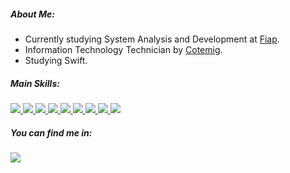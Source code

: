 ##### <div align=""> About Me: </div>
- <div align="">Currently studying System Analysis and Development at <a href="https://www.fiap.com.br">Fiap</a>.</div>
- <div align="">Information Technology Technician by <a href="https://www.cotemig.com.br/">Cotemig</a>.</div>
- <div align="">Studying Swift.</div>

##### <div align=""> Main Skills: </div>

<div align="">
  <a href="https://nodejs.org/en/" target="blank">
    <img src="https://img.shields.io/badge/-Node.Js-339933?&logo=Node.Js&logoColor=white&logoWidth=20"/>
  </a>
  <a href="https://pt-br.reactjs.org/" target="blank">
    <img src="https://img.shields.io/badge/-React-0088CC?&logo=React&logoColor=white&logoWidth=20"/>
  </a>
  <a href="https://flutter.dev/" target="blank">
    <img src="https://img.shields.io/badge/-Flutter-02569B?&logo=Flutter&logoColor=white&logoWidth=20"/>
  </a>
  <a href="https://golang.org" target="blank">
    <img src="https://img.shields.io/badge/-Golang-00ACD7?&logo=Go&logoColor=white&logoWidth=20"/>
  </a>
  <a href="https://git-scm.com/" target="blank">
    <img src="https://img.shields.io/badge/-Git-e94e2f?&logo=Git&logoColor=white&logoWidth=20"/>
  </a>
  <a href="https://angular.io" target="blank">
    <img src="https://img.shields.io/badge/-Angular-C3002F?&logo=Angular&logoColor=white&logoWidth=20"/>
  </a>
  <a href="https://www.typescriptlang.org" target="blank">
    <img src="https://img.shields.io/badge/-Typescript-3178C6?&logo=Typescript&logoColor=white&logoWidth=20"/>
  </a>
  <a href="https://www.oracle.com/br/java/technologies/javase-jdk11-downloads.html" target="blank">
    <img src="https://img.shields.io/badge/-Java-C74634?&logo=Java&logoColor=white&logoWidth=20"/>
  </a>  
   <a href="https://swift.org" target="blank">
    <img src="https://img.shields.io/badge/-Swift-f05138?&logo=Swift&logoColor=white&logoWidth=20"/>
  </a> 
</div>

##### <div align=""> You can find me in: </div>
<div align="">
  <a href="https://www.linkedin.com/in/heitorcvm/" target="blank">
    <img src="https://img.shields.io/badge/-@heitorcvm-0A66C2?&logo=LinkedIn&logoColor=white&logoWidth=20"/>
  </a>
</div>
